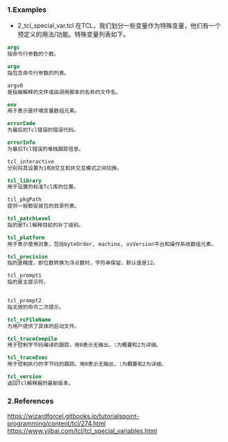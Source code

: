 ### 1.Examples


- 2_tcl_special_var.tcl
在TCL，我们划分一些变量作为特殊变量，他们有一个预定义的用法/功能。特殊变量列表如下。
```tcl
argc
指命令行参数的个数。

argv
指包含命令行参数的列表。

argv0
是指被解释的文件或由调用脚本的名称的文件名。

env
用于表示是环境变量数组元素。

errorCode
为最后的Tcl错误的错误代码。

errorInfo
为最后Tcl错误的堆栈跟踪信息。

tcl_interactive
分别将其设置为1和0交互和非交互模式之间切换。

tcl_library
用于设置的标准Tcl库的位置。

tcl_pkgPath
提供一般都安装包的目录列表。

tcl_patchLevel
指的是Tcl解释目前的补丁级别。

tcl_platform
用于表示使用对象，包括byteOrder, machine, osVersion平台和操作系统数组元素。

tcl_precision
指的是精度，即位数转换为浮点数时，字符串保留。默认值是12。

tcl_prompt1
指的是主提示符。


tcl_prompt2
指无效的命令二次提示。

tcl_rcFileName
为用户提供了具体的启动文件。

tcl_traceCompile
用于控制字节码编译的跟踪。用0表示无输出，1为概要和2为详细。

tcl_traceExec
用于控制执行的字节码的跟踪。用0表示无输出，1为概要和2为详细。

tcl_version
返回Tcl解释器的最新版本。
```


### 2.References
https://wizardforcel.gitbooks.io/tutorialspoint-programming/content/tcl/274.html
https://www.yiibai.com/tcl/tcl_special_variables.html